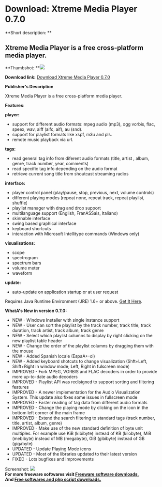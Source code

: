 # Download: Xtreme Media Player 0.7.0

**Short description: **

## Xtreme Media Player is a free cross-platform media player.

  
**Thumbshot: **![](http://www.freewarefiles.com/screenshot/xtrmemdplyr_md.jpg)   
  
**Download link:** [Download Xtreme Media Player 0.7.0](http://freesoftwares.boysofts.com/Xtreme-Media-Player_program_61479.html)  
  

**Publisher's Description**  
  

Xtreme Media Player is a free cross-platform media player.

**Features:**

**player:**

  * support for different audio formats: mpeg audio (mp3), ogg vorbis, flac, speex, wav, aiff (aifc, aif), au (snd). 
  * support for playlist formats like xspf, m3u and pls. 
  * remote music playback via url. 

**tags:**

  * read general tag info from diferent audio formats (title, artist , album, genre, track number, year, comments) 
  * read specific tag info depending on the audio format 
  * retrieve current song title from shoutcast streaming radios 

**interface:**

  * player control panel (play/pause, stop, previous, next, volume controls) 
  * different playing modes (repeat none, repeat track, repeat playlist, shuffle) 
  * playlist manager with drag and drop support 
  * multilanguage support (English, FranASSais, Italiano) 
  * skinnable interface 
  * swing based graphical interface 
  * keyboard shortcuts 
  * interaction with Microsoft Intellitype commands (Windows only) 

**visualisations:**

  * scope 
  * spectrogram 
  * spectrum bars 
  * volume meter 
  * waveform 

**update:**

  * auto-update on application startup or at user request 

Requires Java Runtime Environment (JRE) 1.6+ or above. [Get It
Here](http://java.sun.com/javase/downloads/index.jsp).

**WhatA's New in version 0.7.0:**

  * NEW - Windows Installer with single instance support 
  * NEW - User can sort the playlist by the track number, track title, track duration, track artist, track album, track genre 
  * NEW - Select which playlist columns to display by right clicking on the new playlist table header 
  * NEW - Change the order of the playlist columns by dragging them with the mouse 
  * NEW - Added Spanish locale (EspaA+-ol) 
  * NEW - Added keyboard shotcuts to change visualization (Shft+Left, Shift+Right in window mode; Left, Right in fulscreen mode) 
  * IMPROVED - Fork MPEG, VORBIS and FLAC decoders in order to provide more up-to-date audio decoders 
  * IMPROVED - Playlist API was redisigned to support sorting and filtering features 
  * IMPROVED - A newer implementation for the Audio Visualization System. This update also fixes some issues in fullscreen mode 
  * IMPROVED - Faster reading of tag data from different audio formats 
  * IMPROVED - Change the playing mode by clicking on the icon in the bottom left corner of the main frame 
  * IMPROVED - Extend the search filtering to standard tags (track number, title, artist, album, genre) 
  * IMPROVED - Make use of the new standard definition of byte unit multiples. For example use KiB (kibibyte) instead of KB (kilobyte), MiB (mebibyte) instead of MB (megabyte), GiB (gibibyte) instead of GB (gigabyte) 
  * UPDATED - Update Playing Mode icons 
  * UPDATED - Most of the libraries updated to their latest version 
  * FIXED - Lots bugfixes and improvements 

  
  
Screenshot: ![](http://www.freewarefiles.com/screenshot/xtrmemdplyr.jpg)  
**For more freeware softwares visit [Freeware software downloads.](http://freesoftwares.boysofts.com/)**   
**And [Free softwares and php script downloads.](http://www.boysofts.com/)**

